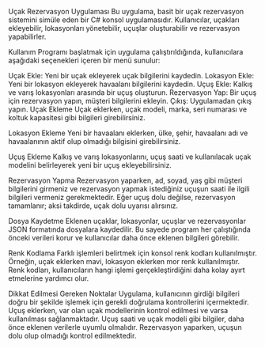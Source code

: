 Uçak Rezervasyon Uygulaması
Bu uygulama, basit bir uçak rezervasyon sistemini simüle eden bir C# konsol uygulamasıdır.
 Kullanıcılar, uçakları ekleyebilir, lokasyonları yönetebilir, uçuşlar oluşturabilir ve rezervasyon yapabilirler.

Kullanım
Programı başlatmak için uygulama çalıştırıldığında, kullanıcılara aşağıdaki seçenekleri içeren bir menü sunulur:

Uçak Ekle: Yeni bir uçak ekleyerek uçak bilgilerini kaydedin.
Lokasyon Ekle: Yeni bir lokasyon ekleyerek havaalanı bilgilerini kaydedin.
Uçuş Ekle: Kalkış ve varış lokasyonları arasında bir uçuş oluşturun.
Rezervasyon Yap: Bir uçuş için rezervasyon yapın, müşteri bilgilerini ekleyin.
Çıkış: Uygulamadan çıkış yapın.
Uçak Ekleme
Uçak eklerken, uçak modeli, marka, seri numarası ve koltuk kapasitesi gibi bilgileri girebilirsiniz.

Lokasyon Ekleme
Yeni bir havaalanı eklerken, ülke, şehir, havaalanı adı ve havaalanının aktif olup olmadığı bilgisini girebilirsiniz.

Uçuş Ekleme
Kalkış ve varış lokasyonlarını, uçuş saati ve kullanılacak uçak modelini belirleyerek yeni bir uçuş ekleyebilirsiniz.

Rezervasyon Yapma
Rezervasyon yaparken, ad, soyad, yaş gibi müşteri bilgilerini girmeniz ve rezervasyon yapmak istediğiniz uçuşun saati ile ilgili bilgileri vermeniz gerekmektedir.
 Eğer uçuş dolu değilse, rezervasyon tamamlanır; aksi takdirde, uçak dolu uyarısı alırsınız.

Dosya Kaydetme
Eklenen uçaklar, lokasyonlar, uçuşlar ve rezervasyonlar JSON formatında dosyalara kaydedilir.
 Bu sayede program her çalıştığında önceki verileri korur ve kullanıcılar daha önce eklenen bilgileri görebilir.

Renk Kodlama
Farklı işlemleri belirtmek için konsol renk kodları kullanılmıştır. Örneğin, uçak eklerken mavi, lokasyon eklerken mor renk kullanılmıştır.
 Renk kodları, kullanıcıların hangi işlemi gerçekleştirdiğini daha kolay ayırt etmelerine yardımcı olur.

Dikkat Edilmesi Gereken Noktalar
Uygulama, kullanıcının girdiği bilgileri doğru bir şekilde işlemek için gerekli doğrulama kontrollerini içermektedir.
Uçuş eklerken, var olan uçak modellerinin kontrol edilmesi ve varsa kullanılması sağlanmaktadır.
Uçuş saati ve uçak modeli gibi bilgiler, daha önce eklenen verilerle uyumlu olmalıdır.
Rezervasyon yaparken, uçuşun dolu olup olmadığı kontrol edilmektedir.
